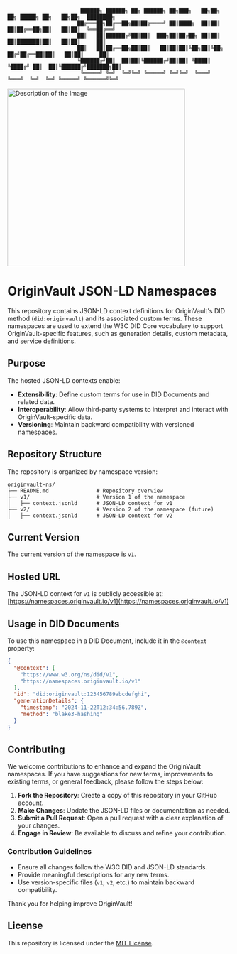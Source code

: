                            ██████╗ ██████╗ ██╗ ██████╗ ██╗███╗   ██╗██╗   ██╗ █████╗ ██╗   ██╗██╗  ████████╗ 
                          ██╔═══██╗██╔══██╗██║██╔════╝ ██║████╗  ██║██║   ██║██╔══██╗██║   ██║██║  ╚══██╔══╝ 
                          ██║   ██║██████╔╝██║██║  ███╗██║██╔██╗ ██║██║   ██║███████║██║   ██║██║     ██║  
                          ██║   ██║██╔══██╗██║██║   ██║██║██║╚██╗██║╚██╗ ██╔╝██╔══██║██║   ██║██║     ██║ 
                          ╚██████╔╝██║  ██║██║╚██████╔╝██║██║ ╚████║ ╚████╔╝ ██║  ██║╚██████╔╝███████╗██║
                           ╚═════╝ ╚═╝  ╚═╝╚═╝ ╚═════╝ ╚═╝╚═╝  ╚═══╝  ╚═══╝  ╚═╝  ╚═╝ ╚═════╝ ╚══════╝╚═╝
                 
<img src="https://gray-objective-tiglon-784.mypinata.cloud/ipfs/Qma7EjPPPfomzEKkYcJa2ctEFPUhHaMwiojTR1wTQPg2x8" alt="Description of the Image" width="400" height="400">

# OriginVault JSON-LD Namespaces

This repository contains JSON-LD context definitions for OriginVault's DID method (`did:originvault`) and its associated custom terms. These namespaces are used to extend the W3C DID Core vocabulary to support OriginVault-specific features, such as generation details, custom metadata, and service definitions.

## Purpose
The hosted JSON-LD contexts enable:
- **Extensibility**: Define custom terms for use in DID Documents and related data.
- **Interoperability**: Allow third-party systems to interpret and interact with OriginVault-specific data.
- **Versioning**: Maintain backward compatibility with versioned namespaces.

## Repository Structure
The repository is organized by namespace version:
```
originvault-ns/
├── README.md               # Repository overview
├── v1/                     # Version 1 of the namespace
│   ├── context.jsonld      # JSON-LD context for v1
├── v2/                     # Version 2 of the namespace (future)
│   ├── context.jsonld      # JSON-LD context for v2
```

## Current Version
The current version of the namespace is `v1`.

## Hosted URL
The JSON-LD context for `v1` is publicly accessible at: [https://namespaces.originvault.io/v1](https://namespaces.originvault.io/v1)

## Usage in DID Documents
To use this namespace in a DID Document, include it in the `@context` property:

```json
{
  "@context": [
    "https://www.w3.org/ns/did/v1",
    "https://namespaces.originvault.io/v1"
  ],
  "id": "did:originvault:123456789abcdefghi",
  "generationDetails": {
    "timestamp": "2024-11-22T12:34:56.789Z",
    "method": "blake3-hashing"
  }
}
```

## Contributing
We welcome contributions to enhance and expand the OriginVault namespaces. If you have suggestions for new terms, improvements to existing terms, or general feedback, please follow the steps below:

1. **Fork the Repository**: Create a copy of this repository in your GitHub account.
2. **Make Changes**: Update the JSON-LD files or documentation as needed.
3. **Submit a Pull Request**: Open a pull request with a clear explanation of your changes.
4. **Engage in Review**: Be available to discuss and refine your contribution.

### Contribution Guidelines
- Ensure all changes follow the W3C DID and JSON-LD standards.
- Provide meaningful descriptions for any new terms.
- Use version-specific files (`v1`, `v2`, etc.) to maintain backward compatibility.

Thank you for helping improve OriginVault!

## License
This repository is licensed under the [MIT License](LICENSE).
